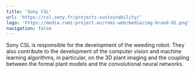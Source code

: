```yaml
---
title: 'Sony CSL'
url: 'https://csl.sony.fr/projects-sustainability/'
logo: 'https://media.romi-project.eu/romi-web/media/img-brand-01.png'
navigation: false
---
```


Sony CSL is responsible for the development of the weeding robot. They also contribute to the development of the computer vision and machine learning algorithms, in particular, on the 3D plant imaging and the coupling between the formal plant models and the convolutional neural networks.
